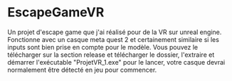 # EscapeGameVR
Un projet d'escape game que j'ai réalisé pour de la VR sur unreal engine. Fonctionne avec un casque meta quest 2 et certainement similaire si les inputs sont bien prise en compte pour le modèle. 
Vous pouvez le télécharger sur la section release et télécharger le dossier, l'extraire et démarrer l'exécutable "ProjetVR_1.exe" pour le lancer, votre casque devrai normalement être détecté en jeu pour commencer.
